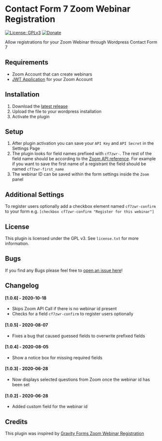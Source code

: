 # Contact Form 7 Zoom Webinar Registration

[![License: GPLv3](https://img.shields.io/badge/License-GPLv3-blue.svg)](https://www.gnu.org/licenses/gpl-3.0)
[![Donate](https://img.shields.io/badge/Donate-PayPal-green.svg)](https://www.paypal.me/ualgan)

Allow registrations for your Zoom Webinar through Wordpress Contact Form 7

## Requirements

- Zoom Account that can create webinars
- [JWT Application](https://marketplace.zoom.us/develop/create) for your Zoom Account

## Installation

1. Download the [latest release](https://github.com/usame-algan/cf7-zoom-webinar-registration/releases/latest)
2. Upload the file to your wordpress installation
3. Activate the plugin

## Setup

1. After plugin activation you can save your `API Key` and `API Secret` in the Settings Page
2. The plugin looks for field names prefixed with `cf7zwr-`. The rest of the field name should be according to the [Zoom API reference](https://marketplace.zoom.us/docs/api-reference/zoom-api/webinars/webinarregistrantcreate). For example if you want to save the first name of a registrant the field should be named `cf7zwr-first_name`
3. The webinar ID can be saved within the form settings inside the `Zoom` panel

## Additional Settings

To register users optionally add a checkbox element named `cf7zwr-confirm` to your form e.g.
`[checkbox cf7zwr-confirm "Register for this webinar"]`

## License

This plugin is licensed under the GPL v3. See `license.txt` for more information.

## Bugs

If you find any Bugs please feel free to [open an issue here](https://github.com/usame-algan/cf7-zoom-webinar-registration/issues)!

## Changelog

#### [1.0.6] - 2020-10-18
- Skips Zoom API Call if there is no webinar id present
- Checks for a field `cf7zwr-confirm` to register users optionally

#### [1.0.5] - 2020-08-07
- Fixes a bug that caused guessed fields to overwrite prefixed fields

#### [1.0.4] - 2020-08-05
- Show a notice box for missing required fields

#### [1.0.3] - 2020-06-28
- Now displays selected questions from Zoom once the webinar id has been set

#### [1.0.2] - 2020-06-28
- Added custom field for the webinar id

## Credits

This plugin was inspired by [Gravity Forms Zoom Webinar Registration](https://github.com/michaelbourne/gravity-forms-zoom-webinar-registration)
